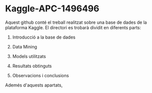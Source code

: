 # Kaggle-APC-1496496
Aquest github conté el treball realitzat sobre una base de dades de la plataforma Kaggle.
El directori es trobarà dividit en diferents parts:

1. Introducció a la base de dades

2. Data Mining

3. Models utilitzats

4. Resultats obtinguts

5. Observacions i conclusions

Ademés d'aquests apartats, 
